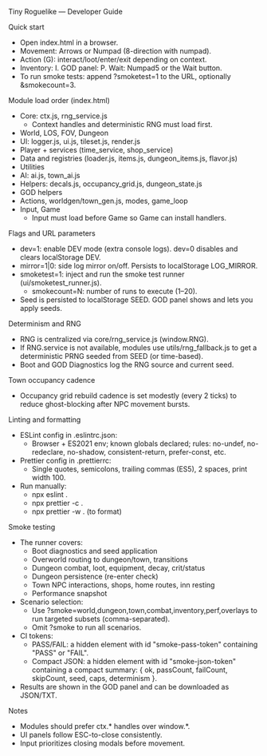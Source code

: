 Tiny Roguelike — Developer Guide

Quick start
- Open index.html in a browser.
- Movement: Arrows or Numpad (8-direction with numpad).
- Action (G): interact/loot/enter/exit depending on context.
- Inventory: I. GOD panel: P. Wait: Numpad5 or the Wait button.
- To run smoke tests: append ?smoketest=1 to the URL, optionally &smokecount=3.

Module load order (index.html)
- Core: ctx.js, rng_service.js
  - Context handles and deterministic RNG must load first.
- World, LOS, FOV, Dungeon
- UI: logger.js, ui.js, tileset.js, render.js
- Player + services (time_service, shop_service)
- Data and registries (loader.js, items.js, dungeon_items.js, flavor.js)
- Utilities
- AI: ai.js, town_ai.js
- Helpers: decals.js, occupancy_grid.js, dungeon_state.js
- GOD helpers
- Actions, worldgen/town_gen.js, modes, game_loop
- Input, Game
  - Input must load before Game so Game can install handlers.

Flags and URL parameters
- dev=1: enable DEV mode (extra console logs). dev=0 disables and clears localStorage DEV.
- mirror=1|0: side log mirror on/off. Persists to localStorage LOG_MIRROR.
- smoketest=1: inject and run the smoke test runner (ui/smoketest_runner.js).
  - smokecount=N: number of runs to execute (1–20).
- Seed is persisted to localStorage SEED. GOD panel shows and lets you apply seeds.

Determinism and RNG
- RNG is centralized via core/rng_service.js (window.RNG).
- If RNG.service is not available, modules use utils/rng_fallback.js to get a deterministic PRNG seeded from SEED (or time-based).
- Boot and GOD Diagnostics log the RNG source and current seed.

Town occupancy cadence
- Occupancy grid rebuild cadence is set modestly (every 2 ticks) to reduce ghost-blocking after NPC movement bursts.

Linting and formatting
- ESLint config in .eslintrc.json:
  - Browser + ES2021 env; known globals declared; rules: no-undef, no-redeclare, no-shadow, consistent-return, prefer-const, etc.
- Prettier config in .prettierrc:
  - Single quotes, semicolons, trailing commas (ES5), 2 spaces, print width 100.
- Run manually:
  - npx eslint .
  - npx prettier -c .
  - npx prettier -w . (to format)

Smoke testing
- The runner covers:
  - Boot diagnostics and seed application
  - Overworld routing to dungeon/town, transitions
  - Dungeon combat, loot, equipment, decay, crit/status
  - Dungeon persistence (re-enter check)
  - Town NPC interactions, shops, home routes, inn resting
  - Performance snapshot
- Scenario selection:
  - Use ?smoke=world,dungeon,town,combat,inventory,perf,overlays to run targeted subsets (comma-separated).
  - Omit ?smoke to run all scenarios.
- CI tokens:
  - PASS/FAIL: a hidden element with id "smoke-pass-token" containing "PASS" or "FAIL".
  - Compact JSON: a hidden element with id "smoke-json-token" containing a compact summary: { ok, passCount, failCount, skipCount, seed, caps, determinism }.
- Results are shown in the GOD panel and can be downloaded as JSON/TXT.

Notes
- Modules should prefer ctx.* handles over window.*.
- UI panels follow ESC-to-close consistently.
- Input prioritizes closing modals before movement.